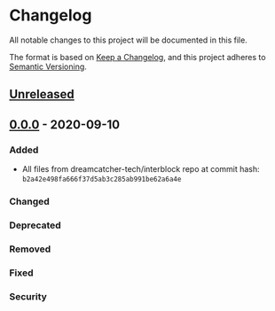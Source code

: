 # Changelog

All notable changes to this project will be documented in this file.

The format is based on [Keep a Changelog](https://keepachangelog.com/en/1.0.0/),
and this project adheres to [Semantic Versioning](https://semver.org/spec/v2.0.0.html).

## [Unreleased]

## [0.0.0] - 2020-09-10

### Added

- All files from dreamcatcher-tech/interblock repo at commit hash: `b2a42e498fa666f37d5ab3c285ab991be62a6a4e`

### Changed

### Deprecated

### Removed

### Fixed

### Security

[unreleased]: https://github.com/dreamcatcher-tech/dos/compare/v0.0.0...HEAD
[0.0.0]: https://github.com/dreamcatcher-tech/dos/releases/tag/v0.0.0
